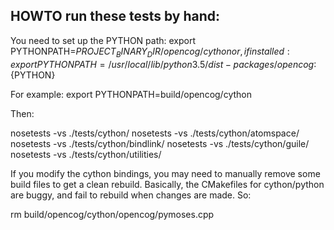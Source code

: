 
HOWTO run these tests by hand:
------------------------------

You need to set up the PYTHON path:
export PYTHONPATH=${PROJECT_BINARY_DIR}/opencog/cython
or, if installed:
export PYTHONPATH=/usr/local/lib/python3.5/dist-packages/opencog:${PYTHON}

For example:
export PYTHONPATH=build/opencog/cython

Then:

nosetests -vs ./tests/cython/
nosetests -vs ./tests/cython/atomspace/
nosetests -vs ./tests/cython/bindlink/
nosetests -vs ./tests/cython/guile/
nosetests -vs ./tests/cython/utilities/


If you modify the cython bindings, you may need to manually remove
some build files to get a clean rebuild.  Basically, the CMakefiles
for cython/python are buggy, and fail to rebuild when changes are made.
So:

rm build/opencog/cython/opencog/pymoses.cpp
